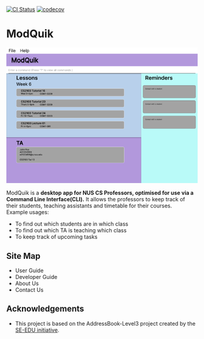 [![CI Status](https://github.com/se-edu/addressbook-level3/workflows/Java%20CI/badge.svg)](https://github.com/se-edu/addressbook-level3/actions)
[![codecov](https://codecov.io/gh/AY2223S1-CS2103T-W17-3/tp/branch/master/graph/badge.svg?token=9M3PU7F9CR)](https://codecov.io/gh/AY2223S1-CS2103T-W17-3/tp)

# ModQuik

![Ui](docs/images/Ui.png)

ModQuik is a **desktop app for NUS CS Professors, optimised for use via a Command Line Interface(CLI).**
  It allows the professors to keep track of their students, teaching assistants and timetable for their courses.<br>
  Example usages:
  * To find out which students are in which class
  * To find out which TA is teaching which class
  * To keep track of upcoming tasks

## Site Map
- User Guide
- Developer Guide
- About Us
- Contact Us

## Acknowledgements

* This project is based on the AddressBook-Level3 project created by the [SE-EDU initiative](https://se-education.org).